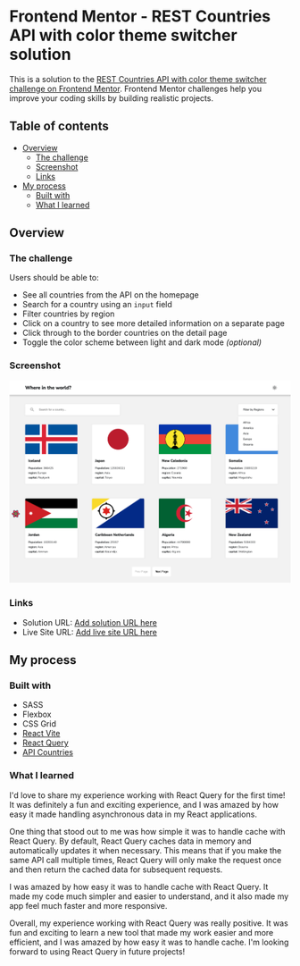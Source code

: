# Frontend Mentor - REST Countries API with color theme switcher solution

This is a solution to the [REST Countries API with color theme switcher challenge on Frontend Mentor](https://www.frontendmentor.io/challenges/rest-countries-api-with-color-theme-switcher-5cacc469fec04111f7b848ca). Frontend Mentor challenges help you improve your coding skills by building realistic projects. 

## Table of contents

- [Overview](#overview)
  - [The challenge](#the-challenge)
  - [Screenshot](#screenshot)
  - [Links](#links)
- [My process](#my-process)
  - [Built with](#built-with)
  - [What I learned](#what-i-learned)

## Overview

### The challenge

Users should be able to:

- See all countries from the API on the homepage
- Search for a country using an `input` field
- Filter countries by region
- Click on a country to see more detailed information on a separate page
- Click through to the border countries on the detail page
- Toggle the color scheme between light and dark mode *(optional)*

### Screenshot

![](./screenshot.png)

### Links

- Solution URL: [Add solution URL here](https://your-solution-url.com)
- Live Site URL: [Add live site URL here](https://your-live-site-url.com)

## My process

### Built with

- SASS
- Flexbox
- CSS Grid
- [React Vite](https://vitejs.dev/guide/) 
- [React Query](https://react-query-v3.tanstack.com/)
- [API Countries](https://restcountries.com/)

### What I learned

I'd love to share my experience working with React Query for the first time! It was definitely a fun and exciting experience, and I was amazed by how easy it made handling asynchronous data in my React applications.

One thing that stood out to me was how simple it was to handle cache with React Query. By default, React Query caches data in memory and automatically updates it when necessary. This means that if you make the same API call multiple times, React Query will only make the request once and then return the cached data for subsequent requests.

I was amazed by how easy it was to handle cache with React Query. It made my code much simpler and easier to understand, and it also made my app feel much faster and more responsive.

Overall, my experience working with React Query was really positive. It was fun and exciting to learn a new tool that made my work easier and more efficient, and I was amazed by how easy it was to handle cache. I'm looking forward to using React Query in future projects!


